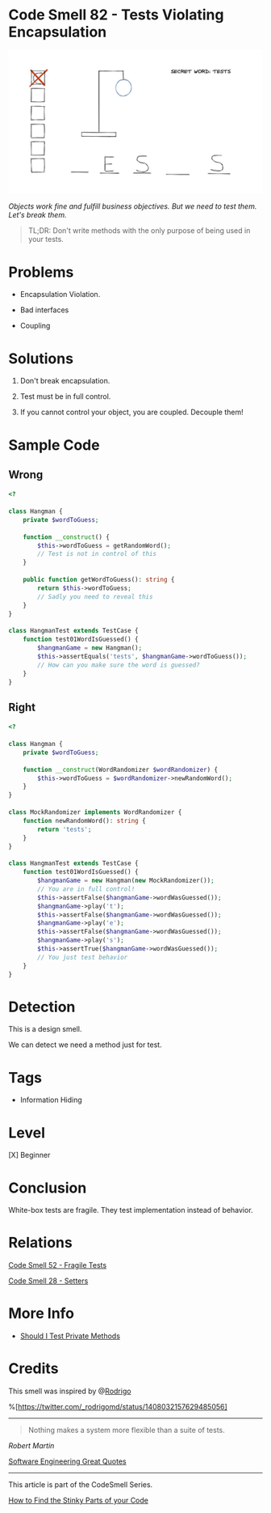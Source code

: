 # Code Smell 82 - Tests Violating Encapsulation

![Code Smell 82 - Tests Violating Encapsulation](Code%20Smell%2082%20-%20Tests%20Violating%20Encapsulation.jpg)

*Objects work fine and fulfill business objectives. But we need to test them. Let's break them.*

> TL;DR: Don't write methods with the only purpose of being used in your tests.

# Problems

- Encapsulation Violation.

- Bad interfaces

- Coupling

# Solutions

1. Don't break encapsulation.

2. Test must be in full control. 

3. If you cannot control your object, you are coupled. Decouple them!

# Sample Code

## Wrong

<!-- [Gist Url](https://gist.github.com/mcsee/06757fcedc4c442584f144c68b16d597) -->

```php
<?

class Hangman {
    private $wordToGuess;

    function __construct() {
        $this->wordToGuess = getRandomWord();
        // Test is not in control of this
    }

    public function getWordToGuess(): string {
        return $this->wordToGuess;
        // Sadly you need to reveal this
    }
}

class HangmanTest extends TestCase {
    function test01WordIsGuessed() {
        $hangmanGame = new Hangman();
        $this->assertEquals('tests', $hangmanGame->wordToGuess());
        // How can you make sure the word is guessed?
    }
}
```

## Right

<!-- [Gist Url](https://gist.github.com/mcsee/c2d16cf8f0d533345ec74314c04863ea) -->

```php
<?

class Hangman {
    private $wordToGuess;

    function __construct(WordRandomizer $wordRandomizer) {
        $this->wordToGuess = $wordRandomizer->newRandomWord();
    }
}

class MockRandomizer implements WordRandomizer {
    function newRandomWord(): string {
        return 'tests';
    }
}

class HangmanTest extends TestCase {
    function test01WordIsGuessed() {
        $hangmanGame = new Hangman(new MockRandomizer());
        // You are in full control!
        $this->assertFalse($hangmanGame->wordWasGuessed());
        $hangmanGame->play('t');
        $this->assertFalse($hangmanGame->wordWasGuessed());
        $hangmanGame->play('e');
        $this->assertFalse($hangmanGame->wordWasGuessed());
        $hangmanGame->play('s');
        $this->assertTrue($hangmanGame->wordWasGuessed());
        // You just test behavior
    }
}
```

# Detection

This is a design smell.

We can detect we need a method just for test.

# Tags

- Information Hiding

# Level

[X] Beginner

# Conclusion

White-box tests are fragile. They test implementation instead of behavior.

# Relations

[Code Smell 52 - Fragile Tests](https://github.com/mcsee/Software-Design-Articles/tree/main/Articles/Code%20Smells/Code%20Smell%2052%20-%20Fragile%20Tests/readme.md)

[Code Smell 28 - Setters](https://github.com/mcsee/Software-Design-Articles/tree/main/Articles/Code%20Smells/Code%20Smell%2028%20-%20Setters/readme.md)

# More Info

- [Should I Test Private Methods](http://shoulditestprivatemethods.com/)

# Credits

This smell was inspired by @[Rodrigo](https://twitter.com/_rodrigomd)

%[https://twitter.com/_rodrigomd/status/1408032157629485056]

* * *

> Nothing makes a system more flexible than a suite of tests.

_Robert Martin_
 
[Software Engineering Great Quotes](https://github.com/mcsee/Software-Design-Articles/tree/main/Articles/Quotes/Software%20Engineering%20Great%20Quotes/readme.md)

* * *

This article is part of the CodeSmell Series.

[How to Find the Stinky Parts of your Code](https://github.com/mcsee/Software-Design-Articles/tree/main/Articles/Code%20Smells/How%20to%20Find%20the%20Stinky%20parts%20of%20your%20Code/readme.md)